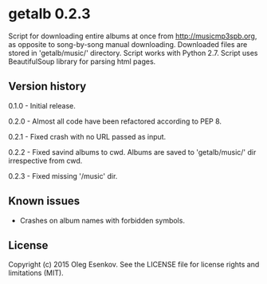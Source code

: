 # getalb 0.2.3

Script for downloading entire albums at once from http://musicmp3spb.org,
as opposite to song-by-song manual downloading.
Downloaded files are stored in 'getalb/music/' directory.
Script works with Python 2.7.
Script uses BeautifulSoup library for parsing html pages.

## Version history

0.1.0 - Initial release.

0.2.0 - Almost all code have been refactored according to PEP 8.

0.2.1 - Fixed crash with no URL passed as input.

0.2.2 - Fixed savind albums to cwd. Albums are saved to 'getalb/music/' dir
irrespective from cwd.

0.2.3 - Fixed missing '/music' dir.

## Known issues

* Crashes on album names with forbidden symbols.

## License

Copyright (c) 2015 Oleg Esenkov. See the LICENSE file for license rights and
limitations (MIT).
